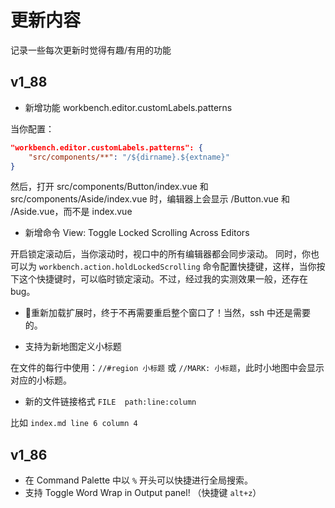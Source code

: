 # 更新内容

记录一些每次更新时觉得有趣/有用的功能

## v1_88

- 新增功能 workbench.editor.customLabels.patterns

当你配置：
```json
"workbench.editor.customLabels.patterns": {
    "src/components/**": "/${dirname}.${extname}"
}
```
然后，打开 src/components/Button/index.vue 和 src/components/Aside/index.vue 时，编辑器上会显示 /Button.vue 和 /Aside.vue，而不是 index.vue

- 新增命令 View: Toggle Locked Scrolling Across Editors

开启锁定滚动后，当你滚动时，视口中的所有编辑器都会同步滚动。
同时，你也可以为 `workbench.action.holdLockedScrolling` 命令配置快捷键，这样，当你按下这个快捷键时，可以临时锁定滚动。不过，经过我的实测效果一般，还存在 bug。

- 🎉重新加载扩展时，终于不再需要重启整个窗口了！当然，ssh 中还是需要的。

- 支持为新地图定义小标题

在文件的每行中使用：`//#region 小标题` 或 `//MARK: 小标题`，此时小地图中会显示对应的小标题。

- 新的文件链接格式 `FILE  path:line:column`

比如 `index.md line 6 column 4`


## v1_86

- 在 Command Palette 中以 `%` 开头可以快捷进行全局搜索。
- 支持 Toggle Word Wrap in Output panel! （快捷键 `alt+z`）
